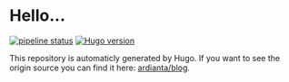 # Hello...

[![pipeline status](https://gitlab.com/ardianta/blog/badges/master/pipeline.svg)](https://gitlab.com/ardianta/blog/commits/master)
[![Hugo version](https://img.shields.io/badge/hugo-v0.31.1-ff69b4.svg)](http://gohugo.io/)

This repository is automaticly generated by Hugo.
If you want to see the origin source you can find it here: [ardianta/blog](https://github.com/ardianta/blog).
